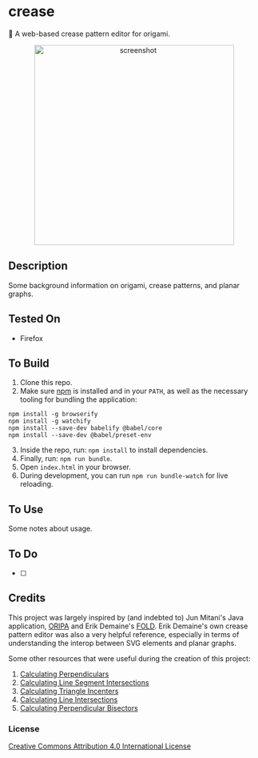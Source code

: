# crease
📐 A web-based crease pattern editor for origami.

<p align="center">
  <img src="" alt="screenshot" width="400" height="auto"/>
</p>

## Description

Some background information on origami, crease patterns, and planar graphs.

## Tested On
- Firefox

## To Build
1. Clone this repo.
2. Make sure [npm](https://www.npmjs.com/) is installed and in your `PATH`, as well as the necessary tooling for bundling the application:
```
npm install -g browserify
npm install -g watchify
npm install --save-dev babelify @babel/core
npm install --save-dev @babel/preset-env
```
3. Inside the repo, run: `npm install` to install dependencies.
4. Finally, run: `npm run bundle`.
5. Open `index.html` in your browser.
6. During development, you can run `npm run bundle-watch` for live reloading.

## To Use

Some notes about usage.

## To Do
- [ ] 

## Credits
This project was largely inspired by (and indebted to) Jun Mitani's Java application, [ORIPA](http://mitani.cs.tsukuba.ac.jp/oripa/) and Erik Demaine's [FOLD](https://github.com/edemaine/fold). Erik Demaine's own crease pattern editor was also a very helpful reference, especially in terms of understanding the interop between SVG elements and planar graphs.

Some other resources that were useful during the creation of this project:

1. [Calculating Perpendiculars](https://stackoverflow.com/questions/1811549/perpendicular-on-a-line-from-a-given-point)
2. [Calculating Line Segment Intersections](https://stackoverflow.com/questions/563198/how-do-you-detect-where-two-line-segments-intersect)
3. [Calculating Triangle Incenters](https://www.mathopenref.com/coordincenter.html)
4. [Calculating Line Intersections](https://rosettacode.org/wiki/Find_the_intersection_of_two_lines)
5. [Calculating Perpendicular Bisectors](https://socratic.org/questions/how-do-you-find-the-equation-of-the-perpendicular-bisector-of-the-points-1-4-and)

### License
[Creative Commons Attribution 4.0 International License](https://creativecommons.org/licenses/by/4.0/)

